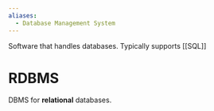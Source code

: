 ```yaml
---
aliases:
  - Database Management System
---
```

Software that handles databases.
Typically supports [[SQL]]

# RDBMS

DBMS for **relational** databases.